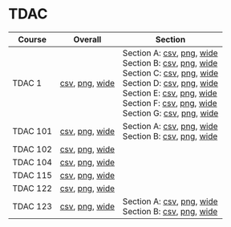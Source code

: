 # TDAC

| Course | Overall | Section |
| ------ | ------- | ------- |
| TDAC 1 | [csv](https://github.com/UCSD-Historical-Enrollment-Data/2024Winter/blob/main/overall/TDAC%201.csv), [png](https://raw.githubusercontent.com/UCSD-Historical-Enrollment-Data/2024Winter/main/plot_overall/TDAC%201.png), [wide](https://raw.githubusercontent.com/UCSD-Historical-Enrollment-Data/2024Winter/main/plot_overall_wide/TDAC%201.png) | Section A: [csv](https://github.com/UCSD-Historical-Enrollment-Data/2024Winter/blob/main/section/TDAC%201_A.csv), [png](https://raw.githubusercontent.com/UCSD-Historical-Enrollment-Data/2024Winter/main/plot_section/TDAC%201_A.png), [wide](https://raw.githubusercontent.com/UCSD-Historical-Enrollment-Data/2024Winter/main/plot_section_wide/TDAC%201_A.png)<br>Section B: [csv](https://github.com/UCSD-Historical-Enrollment-Data/2024Winter/blob/main/section/TDAC%201_B.csv), [png](https://raw.githubusercontent.com/UCSD-Historical-Enrollment-Data/2024Winter/main/plot_section/TDAC%201_B.png), [wide](https://raw.githubusercontent.com/UCSD-Historical-Enrollment-Data/2024Winter/main/plot_section_wide/TDAC%201_B.png)<br>Section C: [csv](https://github.com/UCSD-Historical-Enrollment-Data/2024Winter/blob/main/section/TDAC%201_C.csv), [png](https://raw.githubusercontent.com/UCSD-Historical-Enrollment-Data/2024Winter/main/plot_section/TDAC%201_C.png), [wide](https://raw.githubusercontent.com/UCSD-Historical-Enrollment-Data/2024Winter/main/plot_section_wide/TDAC%201_C.png)<br>Section D: [csv](https://github.com/UCSD-Historical-Enrollment-Data/2024Winter/blob/main/section/TDAC%201_D.csv), [png](https://raw.githubusercontent.com/UCSD-Historical-Enrollment-Data/2024Winter/main/plot_section/TDAC%201_D.png), [wide](https://raw.githubusercontent.com/UCSD-Historical-Enrollment-Data/2024Winter/main/plot_section_wide/TDAC%201_D.png)<br>Section E: [csv](https://github.com/UCSD-Historical-Enrollment-Data/2024Winter/blob/main/section/TDAC%201_E.csv), [png](https://raw.githubusercontent.com/UCSD-Historical-Enrollment-Data/2024Winter/main/plot_section/TDAC%201_E.png), [wide](https://raw.githubusercontent.com/UCSD-Historical-Enrollment-Data/2024Winter/main/plot_section_wide/TDAC%201_E.png)<br>Section F: [csv](https://github.com/UCSD-Historical-Enrollment-Data/2024Winter/blob/main/section/TDAC%201_F.csv), [png](https://raw.githubusercontent.com/UCSD-Historical-Enrollment-Data/2024Winter/main/plot_section/TDAC%201_F.png), [wide](https://raw.githubusercontent.com/UCSD-Historical-Enrollment-Data/2024Winter/main/plot_section_wide/TDAC%201_F.png)<br>Section G: [csv](https://github.com/UCSD-Historical-Enrollment-Data/2024Winter/blob/main/section/TDAC%201_G.csv), [png](https://raw.githubusercontent.com/UCSD-Historical-Enrollment-Data/2024Winter/main/plot_section/TDAC%201_G.png), [wide](https://raw.githubusercontent.com/UCSD-Historical-Enrollment-Data/2024Winter/main/plot_section_wide/TDAC%201_G.png) |
| TDAC 101 | [csv](https://github.com/UCSD-Historical-Enrollment-Data/2024Winter/blob/main/overall/TDAC%20101.csv), [png](https://raw.githubusercontent.com/UCSD-Historical-Enrollment-Data/2024Winter/main/plot_overall/TDAC%20101.png), [wide](https://raw.githubusercontent.com/UCSD-Historical-Enrollment-Data/2024Winter/main/plot_overall_wide/TDAC%20101.png) | Section A: [csv](https://github.com/UCSD-Historical-Enrollment-Data/2024Winter/blob/main/section/TDAC%20101_A.csv), [png](https://raw.githubusercontent.com/UCSD-Historical-Enrollment-Data/2024Winter/main/plot_section/TDAC%20101_A.png), [wide](https://raw.githubusercontent.com/UCSD-Historical-Enrollment-Data/2024Winter/main/plot_section_wide/TDAC%20101_A.png)<br>Section B: [csv](https://github.com/UCSD-Historical-Enrollment-Data/2024Winter/blob/main/section/TDAC%20101_B.csv), [png](https://raw.githubusercontent.com/UCSD-Historical-Enrollment-Data/2024Winter/main/plot_section/TDAC%20101_B.png), [wide](https://raw.githubusercontent.com/UCSD-Historical-Enrollment-Data/2024Winter/main/plot_section_wide/TDAC%20101_B.png) |
| TDAC 102 | [csv](https://github.com/UCSD-Historical-Enrollment-Data/2024Winter/blob/main/overall/TDAC%20102.csv), [png](https://raw.githubusercontent.com/UCSD-Historical-Enrollment-Data/2024Winter/main/plot_overall/TDAC%20102.png), [wide](https://raw.githubusercontent.com/UCSD-Historical-Enrollment-Data/2024Winter/main/plot_overall_wide/TDAC%20102.png) |  |
| TDAC 104 | [csv](https://github.com/UCSD-Historical-Enrollment-Data/2024Winter/blob/main/overall/TDAC%20104.csv), [png](https://raw.githubusercontent.com/UCSD-Historical-Enrollment-Data/2024Winter/main/plot_overall/TDAC%20104.png), [wide](https://raw.githubusercontent.com/UCSD-Historical-Enrollment-Data/2024Winter/main/plot_overall_wide/TDAC%20104.png) |  |
| TDAC 115 | [csv](https://github.com/UCSD-Historical-Enrollment-Data/2024Winter/blob/main/overall/TDAC%20115.csv), [png](https://raw.githubusercontent.com/UCSD-Historical-Enrollment-Data/2024Winter/main/plot_overall/TDAC%20115.png), [wide](https://raw.githubusercontent.com/UCSD-Historical-Enrollment-Data/2024Winter/main/plot_overall_wide/TDAC%20115.png) |  |
| TDAC 122 | [csv](https://github.com/UCSD-Historical-Enrollment-Data/2024Winter/blob/main/overall/TDAC%20122.csv), [png](https://raw.githubusercontent.com/UCSD-Historical-Enrollment-Data/2024Winter/main/plot_overall/TDAC%20122.png), [wide](https://raw.githubusercontent.com/UCSD-Historical-Enrollment-Data/2024Winter/main/plot_overall_wide/TDAC%20122.png) |  |
| TDAC 123 | [csv](https://github.com/UCSD-Historical-Enrollment-Data/2024Winter/blob/main/overall/TDAC%20123.csv), [png](https://raw.githubusercontent.com/UCSD-Historical-Enrollment-Data/2024Winter/main/plot_overall/TDAC%20123.png), [wide](https://raw.githubusercontent.com/UCSD-Historical-Enrollment-Data/2024Winter/main/plot_overall_wide/TDAC%20123.png) | Section A: [csv](https://github.com/UCSD-Historical-Enrollment-Data/2024Winter/blob/main/section/TDAC%20123_A.csv), [png](https://raw.githubusercontent.com/UCSD-Historical-Enrollment-Data/2024Winter/main/plot_section/TDAC%20123_A.png), [wide](https://raw.githubusercontent.com/UCSD-Historical-Enrollment-Data/2024Winter/main/plot_section_wide/TDAC%20123_A.png)<br>Section B: [csv](https://github.com/UCSD-Historical-Enrollment-Data/2024Winter/blob/main/section/TDAC%20123_B.csv), [png](https://raw.githubusercontent.com/UCSD-Historical-Enrollment-Data/2024Winter/main/plot_section/TDAC%20123_B.png), [wide](https://raw.githubusercontent.com/UCSD-Historical-Enrollment-Data/2024Winter/main/plot_section_wide/TDAC%20123_B.png) |
